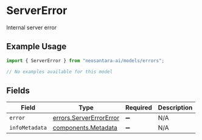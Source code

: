 # ServerError

Internal server error

## Example Usage

```typescript
import { ServerError } from "neosantara-ai/models/errors";

// No examples available for this model
```

## Fields

| Field                                                              | Type                                                               | Required                                                           | Description                                                        |
| ------------------------------------------------------------------ | ------------------------------------------------------------------ | ------------------------------------------------------------------ | ------------------------------------------------------------------ |
| `error`                                                            | [errors.ServerErrorError](../../models/errors/servererrorerror.md) | :heavy_minus_sign:                                                 | N/A                                                                |
| `infoMetadata`                                                     | [components.Metadata](../../models/components/metadata.md)         | :heavy_minus_sign:                                                 | N/A                                                                |